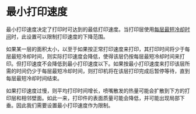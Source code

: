 最小打印速度
====
最小打印速度决定了打印时可达到的最低打印速度。当打印层使用[每层最短冷却时间](cool_min_layer_time.md)时，此设置可以限制打印速度的下降范围。

如果某一层的面积太小，以至于如果按正常打印速度来打印，其打印时间将少于每层最短冷却时间，则实际打印速度会降低，使得该层仍按每层最短冷却时间来打印。但打印速度不会降低到最小打印速度以下。如果按最小打印速度来打印该层所需的时间仍少于每层最短冷却时间，则打印机将在该层打印完成后暂停等待，直到每层最短冷却时间结束。

如果打印速度过慢，则平均打印时间增长，喷嘴散发的热量可能会扩散到下方的打印层和相邻壁面。如此一来，打印件的表面质量可能会降低，并可能出现局部下垂。因此我们需要设置最小打印速度作为限制。


<!--本文术语：
Minimum Speed 最小打印速度
-->
